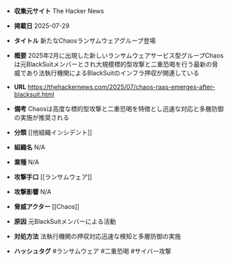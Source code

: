 - **収集元サイト**
The Hacker News

- **掲載日**
2025-07-29

- **タイトル**
新たなChaosランサムウェアグループ登場

- **概要**
2025年2月に出現した新しいランサムウェアサービス型グループChaosは元BlackSuitメンバーとされ大規模標的型攻撃と二重恐喝を行う最新の脅威であり法執行機関によるBlackSuitのインフラ押収が関連している

- **URL**
https://thehackernews.com/2025/07/chaos-raas-emerges-after-blacksuit.html

- **備考**
Chaosは高度な標的型攻撃と二重恐喝を特徴とし迅速な対応と多層防御の実施が推奨される

- **分類**
[[他組織インシデント]]

- **組織名**
N/A

- **業種**
N/A

- **攻撃手口**
[[ランサムウェア]]

- **攻撃影響**
N/A

- **脅威アクター**
[[Chaos]]

- **原因**
元BlackSuitメンバーによる活動

- **対処方法**
法執行機関の押収対応迅速な検知と多層防御の実施

- **ハッシュタグ**
#ランサムウェア #二重恐喝 #サイバー攻撃
